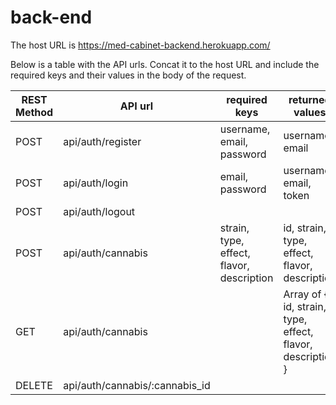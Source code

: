 # back-end

The host URL is https://med-cabinet-backend.herokuapp.com/

Below is a table with the API urls. Concat it to the host URL and include the required keys and their values in the body of the request.

| REST Method | API url  | required keys | returned values | token required? |
| ------------- | ------------- | ------------- | ------------- |  ------------- |
| POST | api/auth/register  | username, email, password  | username, email | no |
| POST | api/auth/login  | email, password  | username, email, token | no |
| POST | api/auth/logout  |   |  | yes |
| POST | api/auth/cannabis  | strain, type, effect, flavor, description  | id, strain, type, effect, flavor, description | yes |
| GET | api/auth/cannabis  |   | Array of { id, strain, type, effect, flavor, description } | yes |
| DELETE | api/auth/cannabis/:cannabis_id  |   |  | yes |
